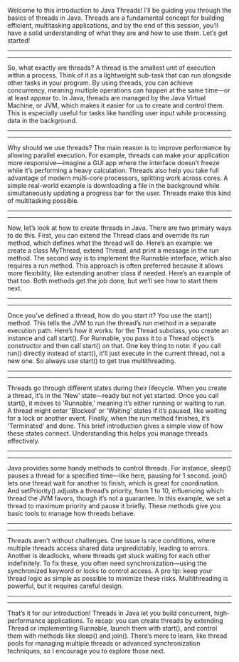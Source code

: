 Welcome to this introduction to Java Threads! I’ll be guiding you through the basics of threads in Java. Threads are a fundamental concept for building efficient, multitasking applications, and by the end of this session, you’ll have a solid understanding of what they are and how to use them. Let’s get started!

-------------------
-------------------

So, what exactly are threads? A thread is the smallest unit of execution within a process. Think of it as a lightweight sub-task that can run alongside other tasks in your program. By using threads, you can achieve concurrency, meaning multiple operations can happen at the same time—or at least appear to. In Java, threads are managed by the Java Virtual Machine, or JVM, which makes it easier for us to create and control them. This is especially useful for tasks like handling user input while processing data in the background.

-------------------
-------------------

Why should we use threads? The main reason is to improve performance by allowing parallel execution. For example, threads can make your application more responsive—imagine a GUI app where the interface doesn’t freeze while it’s performing a heavy calculation. Threads also help you take full advantage of modern multi-core processors, splitting work across cores. A simple real-world example is downloading a file in the background while simultaneously updating a progress bar for the user. Threads make this kind of multitasking possible.

-------------------
-------------------

Now, let’s look at how to create threads in Java. There are two primary ways to do this. First, you can extend the Thread class and override its run method, which defines what the thread will do. Here’s an example: we create a class MyThread, extend Thread, and print a message in the run method. The second way is to implement the Runnable interface, which also requires a run method. This approach is often preferred because it allows more flexibility, like extending another class if needed. Here’s an example of that too. Both methods get the job done, but we’ll see how to start them next.

-------------------
-------------------

Once you’ve defined a thread, how do you start it? You use the start() method. This tells the JVM to run the thread’s run method in a separate execution path. Here’s how it works: for the Thread subclass, you create an instance and call start(). For Runnable, you pass it to a Thread object’s constructor and then call start() on that. One key thing to note: if you call run() directly instead of start(), it’ll just execute in the current thread, not a new one. So always use start() to get true multithreading.

-------------------
-------------------

Threads go through different states during their lifecycle. When you create a thread, it’s in the 'New' state—ready but not yet started. Once you call start(), it moves to 'Runnable,' meaning it’s either running or waiting to run. A thread might enter 'Blocked' or 'Waiting' states if it’s paused, like waiting for a lock or another event. Finally, when the run method finishes, it’s 'Terminated' and done. This brief introduction gives a simple view of how these states connect. Understanding this helps you manage threads effectively.

-------------------
-------------------

Java provides some handy methods to control threads. For instance, sleep() pauses a thread for a specified time—like here, pausing for 1 second. join() lets one thread wait for another to finish, which is great for coordination. And setPriority() adjusts a thread’s priority, from 1 to 10, influencing which thread the JVM favors, though it’s not a guarantee. In this example, we set a thread to maximum priority and pause it briefly. These methods give you basic tools to manage how threads behave.

-------------------
-------------------

Threads aren’t without challenges. One issue is race conditions, where multiple threads access shared data unpredictably, leading to errors. Another is deadlocks, where threads get stuck waiting for each other indefinitely. To fix these, you often need synchronization—using the synchronized keyword or locks to control access. A pro tip: keep your thread logic as simple as possible to minimize these risks. Multithreading is powerful, but it requires careful design.

-------------------
-------------------

That’s it for our introduction! Threads in Java let you build concurrent, high-performance applications. To recap: you can create threads by extending Thread or implementing Runnable, launch them with start(), and control them with methods like sleep() and join(). There’s more to learn, like thread pools for managing multiple threads or advanced synchronization techniques, so I encourage you to explore those next. 

